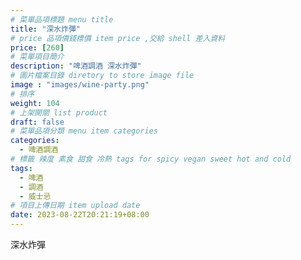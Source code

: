 ```yaml
---
# 菜單品項標題 menu title 
title: "深水炸彈"
# price 品項價錢標價 item price ,交給 shell 差入資料
price: [260] 
# 菜單項目簡介 
description: "啤酒調酒 深水炸彈"
# 圖片檔案目錄 diretory to store image file
image : "images/wine-party.png"
# 排序
weight: 104 
# 上架開關 list product 
draft: false
# 菜單品項分類 menu item categories 
categories:
  - 啤酒調酒 
# 標籤 辣度 素食 甜食 冷熱 tags for spicy vegan sweet hot and cold 
tags:
  - 啤酒
  - 調酒 
  - 威士忌
# 項目上傳日期 item upload date 
date: 2023-08-22T20:21:19+08:00
---
```


 深水炸彈
